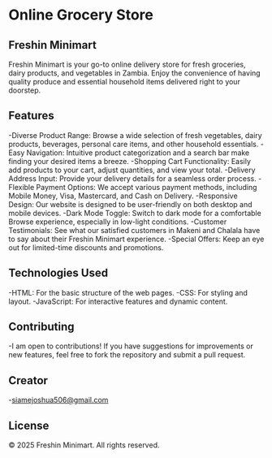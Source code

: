 # Online Grocery Store
 
## Freshin Minimart
Freshin Minimart is your go-to online delivery store for fresh groceries, dairy products, and vegetables in Zambia. Enjoy the convenience of having quality produce and essential household items delivered right to your doorstep.

## Features

-Diverse Product Range: Browse a wide selection of fresh vegetables, dairy products, beverages, personal care items, and other household       essentials.
-Easy Navigation: Intuitive product categorization and a search bar make finding your desired items a breeze.
-Shopping Cart Functionality: Easily add products to your cart, adjust quantities, and view your total.
-Delivery Address Input: Provide your delivery details for a seamless order process.
-Flexible Payment Options: We accept various payment methods, including Mobile Money, Visa, Mastercard, and Cash on Delivery.
-Responsive Design: Our website is designed to be user-friendly on both desktop and mobile devices.
-Dark Mode Toggle: Switch to dark mode for a comfortable Browse experience, especially in low-light conditions.
-Customer Testimonials: See what our satisfied customers in Makeni and Chalala have to say about their Freshin Minimart experience.
-Special Offers: Keep an eye out for limited-time discounts and promotions.


## Technologies Used

-HTML: For the basic structure of the web pages.
-CSS: For styling and layout.
-JavaScript: For interactive features and dynamic content.

## Contributing

-I am open to contributions! If you have suggestions for improvements or new features, feel free to fork the repository and submit a pull request.


## Creator

-[siamejoshua506@gmail.com](https://github.com/JosHua20-00/my-final-project.git)

## License

© 2025 Freshin Minimart. All rights reserved.

